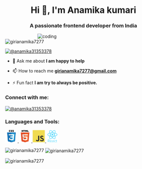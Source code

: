 
<h1 align="center">Hi 👋, I'm Anamika kumari</h1>
<h3 align="center">A passionate frontend developer from India</h3>
<img align="right" alt="coding" width="400px" src="https://user-images.githubusercontent.com/74038190/236119160-976a0405-caa7-470c-9356-16d43402ea0a.gif ">

<p align="left"> <img src="https://komarev.com/ghpvc/?username=girianamika7277&label=Profile%20views&color=0e75b6&style=flat" alt="girianamika7277" /> </p>

<p align="left"> <a href="https://twitter.com/@anamika31353378" target="blank"><img src="https://img.shields.io/twitter/follow/@anamika31353378?logo=twitter&style=for-the-badge" alt="@anamika31353378" /></a> </p>

- 💬 Ask me about **I am happy to help**

- 📫 How to reach me **girianamika7277@gmail.com**

- ⚡ Fun fact **I am try to always be positive.**

<h3 align="left">Connect with me:</h3>
<p align="left">
<a href="https://twitter.com/@anamika31353378" target="blank"><img align="center" src="https://raw.githubusercontent.com/rahuldkjain/github-profile-readme-generator/master/src/images/icons/Social/twitter.svg" alt="@anamika31353378" height="30" width="40" /></a>
</p>

<h3 align="left">Languages and Tools:</h3>
<p align="left"> <a href="https://www.w3schools.com/css/" target="_blank" rel="noreferrer"> <img src="https://raw.githubusercontent.com/devicons/devicon/master/icons/css3/css3-original-wordmark.svg" alt="css3" width="40" height="40"/> </a> <a href="https://www.w3.org/html/" target="_blank" rel="noreferrer"> <img src="https://raw.githubusercontent.com/devicons/devicon/master/icons/html5/html5-original-wordmark.svg" alt="html5" width="40" height="40"/> </a> <a href="https://developer.mozilla.org/en-US/docs/Web/JavaScript" target="_blank" rel="noreferrer"> <img src="https://raw.githubusercontent.com/devicons/devicon/master/icons/javascript/javascript-original.svg" alt="javascript" width="40" height="40"/> </a> <a href="https://reactjs.org/" target="_blank" rel="noreferrer"> <img src="https://raw.githubusercontent.com/devicons/devicon/master/icons/react/react-original-wordmark.svg" alt="react" width="40" height="40"/> </a> </p>

<p><img align="left" src="https://github-readme-stats.vercel.app/api/top-langs?username=girianamika7277&show_icons=true&locale=en&layout=compact" alt="girianamika7277" /></p>

<p>&nbsp;<img align="center" src="https://github-readme-stats.vercel.app/api?username=girianamika7277&show_icons=true&locale=en" alt="girianamika7277" /></p>

<p><img align="center" src="https://github-readme-streak-stats.herokuapp.com/?user=girianamika7277&" alt="girianamika7277" /></p>
